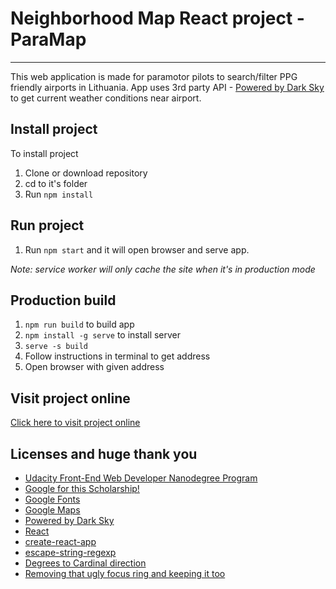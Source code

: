 #  Neighborhood Map React project - ParaMap
---

This web application is made for paramotor pilots to search/filter PPG friendly airports in Lithuania.
App uses 3rd party API - [Powered by Dark Sky](https://darksky.net/poweredby/) to get current weather conditions near airport.

## Install project
To install project
1. Clone or download repository
2. cd to it's folder
3. Run `npm install`

## Run project
1. Run `npm start` and it will open browser and serve app.

*Note: service worker will only cache the site when it's in production mode*

## Production build
1. `npm run build` to build app
2. `npm install -g serve` to install server
3. `serve -s build`
4. Follow instructions in terminal to get address
5. Open browser with given address

## Visit project online
[Click here to visit project online](https://www.paramap.lt)

## Licenses and huge thank you
* [Udacity Front-End Web Developer Nanodegree Program](https://udacity.com/course/front-end-web-developer-nanodegree--nd001)
* [Google for this Scholarship!](https://developers.google.com/training/)
* [Google Fonts](https://fonts.google.com/)
* [Google Maps](https://www.google.com/maps)
* [Powered by Dark Sky](https://darksky.net/poweredby/)
* [React](https://reactjs.org/)
* [create-react-app](https://github.com/facebook/create-react-app)
* [escape-string-regexp](https://www.npmjs.com/package/@types/escape-string-regexp)
* [Degrees to Cardinal direction](https://stackoverflow.com/questions/7490660/converting-wind-direction-in-angles-to-text-words)
* [Removing that ugly focus ring and keeping it too](https://hackernoon.com/removing-that-ugly-focus-ring-and-keeping-it-too-6c8727fefcd2)
